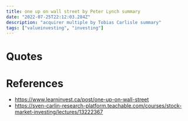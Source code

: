 ```yaml
---
title: one up on wall street by Peter Lynch summary
date: "2022-07-25T22:12:03.284Z"
description: "acquirer multiple by Tobias Carlisle summary"
tags: ["valueinvesting", "investing"]
---
```




# Quotes


# References
- https://www.learninvest.ca/post/one-up-on-wall-street
- https://sven-carlin-research-platform.teachable.com/courses/stock-market-investing/lectures/13222367